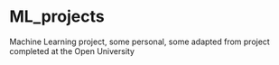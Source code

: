 # ML_projects
Machine Learning project, some personal, some adapted from project completed at the Open University
